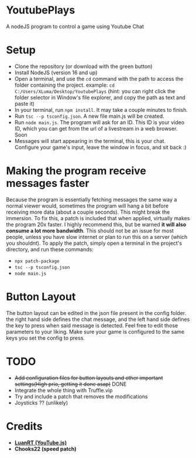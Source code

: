 # YoutubePlays
A nodeJS program to control a game using Youtube Chat

# Setup
- Clone the repository (or download with the green button)
- Install NodeJS (version 16 and up)
- Open a terminal, and use the `cd` command with the path to access the folder containing the project. example: `cd C:/Users/XLuma/Desktop/YoutubePlays` (hint: you can right click the folder selector in Window's file explorer, and copy the path as text and paste it)
- In your terminal, run `npm install`. It may take a couple minutes to finish.
- Run `tsc --p tsconfig.json`. A new file main.js will be created.
- Run `node main.js`. The program will ask for an ID. This ID is your video ID, which you can get from the url of a livestream in a web browser. Soon
- Messages will start appearing in the terminal, this is your chat. Configure your game's input, leave the window in focus, and sit back :)

# Making the program receive messages faster
Because the program is essentially fetching messages the same way a normal viewer would, sometimes the program will hang a bit before receiving more data (about a couple seconds). This might break the immersion. To fix this, a patch is included that when applied, virtually makes the program 20x faster. I highly recommend this, but be warned **it will also consume a lot more bandwidth**. This should not be an issue for most people, unless you have slow internet or plan to run this on a server (which you shouldnt). To apply the patch, simply open a terminal in the project's directory, and run these commands:
- `npx patch-package`
- `tsc --p tsconfig.json`
- `node main.js`

# Button Layout
The button layout can be edited in the json file present in the config folder. the right hand side defines the chat message, and the left hand side defines the key to press when said message is detected. Feel free to edit those parameters to your liking. Make sure your game is configured to the same keys you set the config to press.

# TODO
- ~~Add configuration files for button layouts and other important settings(High prio, getting it done asap)~~ DONE
- Integrate the whole thing with Truffle.vip
- Try and include a patch that removes the modifications
- Joysticks ?? (unlikely)

# Credits
* [**LuanRT (YouTube.js)**][YouTube.js]
* **Chooks22 (speed patch)**

[YouTube.js]: https://github.com/LuanRT/YouTube.js
